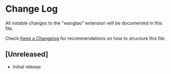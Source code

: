 # Change Log
All notable changes to the "wangtao" extension will be documented in this file.

Check [Keep a Changelog](http://keepachangelog.com/) for recommendations on how to structure this file.

## [Unreleased]
- Initial release
